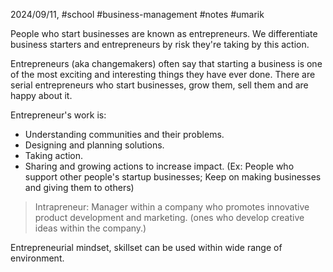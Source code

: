 2024/09/11, #school #business-management #notes #umarik 

People who start businesses are known as entrepreneurs.
We differentiate business starters and entrepreneurs by risk they're taking by this action.

Entrepreneurs (aka changemakers) often say that starting a business is one of the most exciting and interesting things they have ever done. There are serial entrepreneurs who start businesses, grow them, sell them and are happy about it.

Entrepreneur's work is:
- Understanding communities and their problems.
- Designing and planning solutions.
- Taking action.
- Sharing and growing actions to increase impact.
(Ex: People who support other people's startup businesses; Keep on making businesses and giving them to others)

> Intrapreneur: Manager within a company who promotes innovative product development and marketing. (ones who develop creative ideas within the company.)

Entrepreneurial mindset, skillset can be used within wide range of environment.